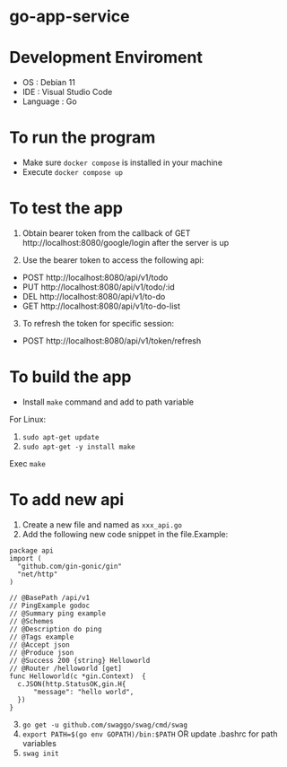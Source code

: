 # go-app-service

# Development Enviroment
- OS : Debian 11
- IDE : Visual Studio Code
- Language : Go

# To run the program
- Make sure `docker compose` is installed in your machine
- Execute `docker compose up`

# To test the app
1. Obtain bearer token from the callback of GET http://localhost:8080/google/login after the server is up

2. Use the bearer token to access the following api:
- POST http://localhost:8080/api/v1/todo
- PUT http://localhost:8080/api/v1/todo/:id
- DEL http://localhost:8080/api/v1/to-do
- GET http://localhost:8080/api/v1/to-do-list

3. To refresh the token for specific session: 
- POST http://localhost:8080/api/v1/token/refresh

# To build the app
- Install `make` command and add to path variable

For Linux:
1. `sudo apt-get update`
2. `sudo apt-get -y install make`

Exec `make`

# To add new api
1. Create a new file and named as `xxx_api.go`  
2. Add the following new code snippet in the file.Example:
   
  ```
package api
import (
	"github.com/gin-gonic/gin"
	"net/http"
 )
 
// @BasePath /api/v1
// PingExample godoc
// @Summary ping example
// @Schemes
// @Description do ping
// @Tags example
// @Accept json
// @Produce json
// @Success 200 {string} Helloworld
// @Router /helloworld [get]
func Helloworld(c *gin.Context)  {
	c.JSON(http.StatusOK,gin.H{
		"message": "hello world",
	})
 }
```
3. `go get -u github.com/swaggo/swag/cmd/swag`
4. `export PATH=$(go env GOPATH)/bin:$PATH` OR update .bashrc for path variables
5. `swag init`
